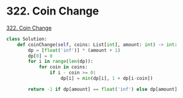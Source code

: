 # 322. Coin Change

[322. Coin Change](https://leetcode.com/problems/coin-change/)

```python
class Solution:
    def coinChange(self, coins: List[int], amount: int) -> int:
        dp = [float('inf')] * (amount + 1)
        dp[0] = 0
        for i in range(len(dp)):
            for coin in coins:
                if i - coin >= 0:
                    dp[i] = min(dp[i], 1 + dp[i-coin])

        return -1 if dp[amount] == float('inf') else dp[amount]
```

